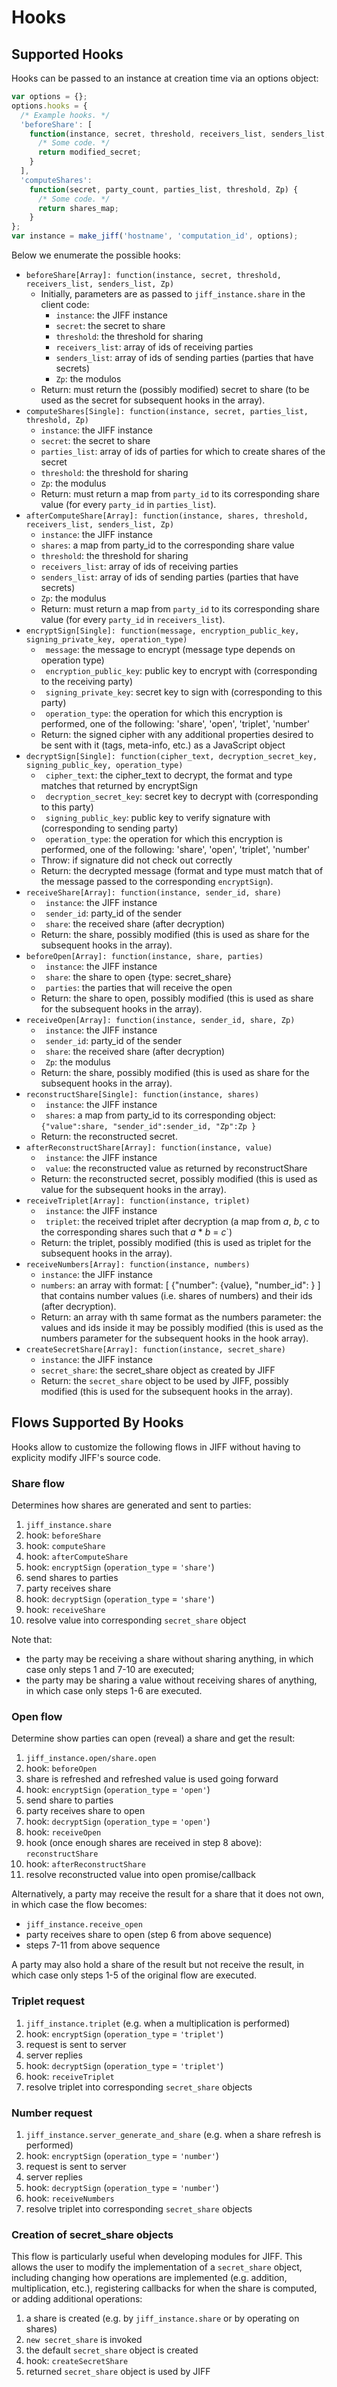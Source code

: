 # Hooks

## Supported Hooks

Hooks can be passed to an instance at creation time via an options object:
```javascript
var options = {};
options.hooks = {
  /* Example hooks. */
  'beforeShare': [
    function(instance, secret, threshold, receivers_list, senders_list, Zp) {
      /* Some code. */
      return modified_secret;
    } 
  ],
  'computeShares':
    function(secret, party_count, parties_list, threshold, Zp) {
      /* Some code. */
      return shares_map;
    }
};
var instance = make_jiff('hostname', 'computation_id', options);
```

Below we enumerate the possible hooks:

* `beforeShare[Array]: function(instance, secret, threshold, receivers_list, senders_list, Zp)`
  * Initially, parameters are as passed to `jiff_instance.share` in the client code:
    * `instance`: the JIFF instance
    * `secret`: the secret to share
    * `threshold`: the threshold for sharing
    * `receivers_list`: array of ids of receiving parties
    * `senders_list`: array of ids of sending parties (parties that have secrets)
    * `Zp`: the modulos
  * Return: must return the (possibly modified) secret to share (to be used as the secret for subsequent hooks in the array).
* `computeShares[Single]: function(instance, secret, parties_list, threshold, Zp)`
    * `instance`: the JIFF instance
    * `secret`: the secret to share
    * `parties_list`: array of ids of parties for which to create shares of the secret
    * `threshold`: the threshold for sharing
    * `Zp`: the modulus
  * Return: must return a map from `party_id` to its corresponding share value (for every `party_id` in `parties_list`).
* `afterComputeShare[Array]: function(instance, shares, threshold, receivers_list, senders_list, Zp)`
    * `instance`: the JIFF instance
    * `shares`: a map from party_id to the corresponding share value
    * `threshold`: the threshold for sharing
    * `receivers_list`: array of ids of receiving parties
    * `senders_list`: array of ids of sending parties (parties that have secrets)
    * `Zp`: the modulus
  * Return: must return a map from `party_id` to its corresponding share value (for every `party_id` in `receivers_list`).
* `encryptSign[Single]: function(message, encryption_public_key, signing_private_key, operation_type)`
    * ` message`: the message to encrypt (message type depends on operation type)
    * ` encryption_public_key`: public key to encrypt with (corresponding to the receiving party)
    * ` signing_private_key`: secret key to sign with (corresponding to this party)
    * ` operation_type`: the operation for which this encryption is performed, one of the following: 'share', 'open', 'triplet', 'number'
  * Return: the signed cipher with any additional properties desired to be sent with it (tags, meta-info, etc.) as a JavaScript object
* `decryptSign[Single]: function(cipher_text, decryption_secret_key, signing_public_key, operation_type)`
    * ` cipher_text`: the cipher_text to decrypt, the format and type matches that returned by encryptSign
    * ` decryption_secret_key`: secret key to decrypt with (corresponding to this party)
    * ` signing_public_key`: public key to verify signature with (corresponding to sending party)
    * ` operation_type`: the operation for which this encryption is performed, one of the following: 'share', 'open', 'triplet', 'number'
  * Throw: if signature did not check out correctly
  * Return: the decrypted message (format and type must match that of the message passed to the corresponding `encryptSign`).
* `receiveShare[Array]: function(instance, sender_id, share)`
    * ` instance`: the JIFF instance
    * ` sender_id`: party_id of the sender
    * ` share`: the received share (after decryption)
  * Return: the share, possibly modified (this is used as share for the subsequent hooks in the array).
* `beforeOpen[Array]: function(instance, share, parties)`
    * ` instance`: the JIFF instance
    * ` share`: the share to open {type: secret_share}
    * ` parties`: the parties that will receive the open
  * Return: the share to open, possibly modified (this is used as share for the subsequent hooks in the array).
* `receiveOpen[Array]: function(instance, sender_id, share, Zp)`
    * ` instance`: the JIFF instance
    * ` sender_id`: party_id of the sender
    * ` share`: the received share (after decryption)
    * ` Zp`: the modulus
  * Return: the share, possibly modified (this is used as share for the subsequent hooks in the array).
* `reconstructShare[Single]: function(instance, shares)`
    * ` instance`: the JIFF instance
    * ` shares`: a map from party_id to its corresponding object: `{"value":share, "sender_id":sender_id, "Zp":Zp }`
  * Return: the reconstructed secret.
* `afterReconstructShare[Array]: function(instance, value)`
    * ` instance`: the JIFF instance
    * ` value`: the reconstructed value as returned by reconstructShare
  * Return: the reconstructed secret, possibly modified (this is used as value for the subsequent hooks in the array).
* `receiveTriplet[Array]: function(instance, triplet)`
    * ` instance`: the JIFF instance
    * ` triplet`: the received triplet after decryption (a map from *a*, *b*, *c* to the corresponding shares such that *a* * *b* = *c*`)
  * Return: the triplet, possibly modified (this is used as triplet for the subsequent hooks in the array).
* `receiveNumbers[Array]: function(instance, numbers)`
    * `instance`: the JIFF instance
    * `numbers`: an array with format: [ {"number": {value}, "number_id": <string> } ] that contains number values (i.e. shares of numbers) and their ids (after decryption).
  * Return: an array with th same format as the numbers parameter: the values and ids inside it may be possibly modified (this is used as the numbers parameter for the subsequent hooks in the hook array).
* `createSecretShare[Array]: function(instance, secret_share)`
    * `instance`: the JIFF instance
    * `secret_share`: the secret_share object as created by JIFF
  * Return: the `secret_share` object to be used by JIFF, possibly modified (this is used for the subsequent hooks in the array).

## Flows Supported By Hooks

Hooks allow to customize the following flows in JIFF without having to explicity modify JIFF's source code.

### Share flow

Determines how shares are generated and sent to parties:

1. `jiff_instance.share`
2. hook: `beforeShare`
3. hook: `computeShare`
4. hook: `afterComputeShare`
5. hook: `encryptSign` (`operation_type` = `'share'`)
6. send shares to parties
7. party receives share
8. hook: `decryptSign` (`operation_type` = `'share'`)
9. hook: `receiveShare`
10. resolve value into corresponding `secret_share` object

Note that:
* the party may be receiving a share without sharing anything, in which case only steps 1 and 7-10 are executed;
* the party may be sharing a value without receiving shares of anything, in which case only steps 1-6 are executed.

### Open flow

Determine show parties can open (reveal) a share and get the result:

1. `jiff_instance.open/share.open`
2. hook: `beforeOpen`
3. share is refreshed and refreshed value is used going forward
4. hook: `encryptSign` (`operation_type` = `'open'`)
5. send share to parties
6. party receives share to open
7. hook: `decryptSign` (`operation_type` = `'open'`)
8. hook: `receiveOpen`
9. hook (once enough shares are received in step 8 above): `reconstructShare`
10. hook: `afterReconstructShare`
11. resolve reconstructed value into open promise/callback

Alternatively, a party may receive the result for a share that it does not own, in which case the flow becomes:

* `jiff_instance.receive_open`
* party receives share to open (step 6 from above sequence)
* steps 7-11 from above sequence

A party may also hold a share of the result but not receive the result, in which case only steps 1-5 of the original flow are executed.

### Triplet request

1. `jiff_instance.triplet` (e.g. when a multiplication is performed)
2. hook: `encryptSign` (`operation_type` = `'triplet'`)
3. request is sent to server
4. server replies
5. hook: `decryptSign` (`operation_type` = `'triplet'`)
6. hook: `receiveTriplet`
7. resolve triplet into corresponding `secret_share` objects

### Number request

1. `jiff_instance.server_generate_and_share` (e.g. when a share refresh is performed)
2. hook: `encryptSign` (`operation_type` = `'number'`)
3. request is sent to server
4. server replies
5. hook: `decryptSign` (`operation_type` = `'number'`)
6. hook: `receiveNumbers`
7. resolve triplet into corresponding `secret_share` objects

### Creation of secret_share objects

This flow is particularly useful when developing modules for JIFF. This allows the user to modify the implementation of a `secret_share` object, including changing how operations are implemented (e.g. addition, multiplication, etc.), registering callbacks for when the share is computed, or adding additional operations:

1. a share is created (e.g. by `jiff_instance.share` or by operating on shares)
2. `new secret_share` is invoked
3. the default `secret_share` object is created
4. hook: `createSecretShare`
5. returned `secret_share` object is used by JIFF
